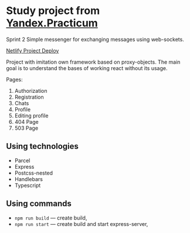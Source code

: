 # Study project from [Yandex.Practicum](https://practicum.com/)
Sprint 2
Simple messenger for exchanging messages using web-sockets.

[Netlify Project Deploy](https://sprint-2--brilliant-fairy-083e74.netlify.app/)

Project with imitation own framework based on proxy-objects.
The main goal is to understand the bases of working react without its usage.

Pages:
1. Authorization
2. Registration
3. Chats
4. Profile
5. Editing profile
6. 404 Page
7. 503 Page

## Using technologies

- Parcel
- Express
- Postcss-nested
- Handlebars
- Typescript

## Using commands

- `npm run build` — create build,
- `npm run start` — create build and start express-server,
